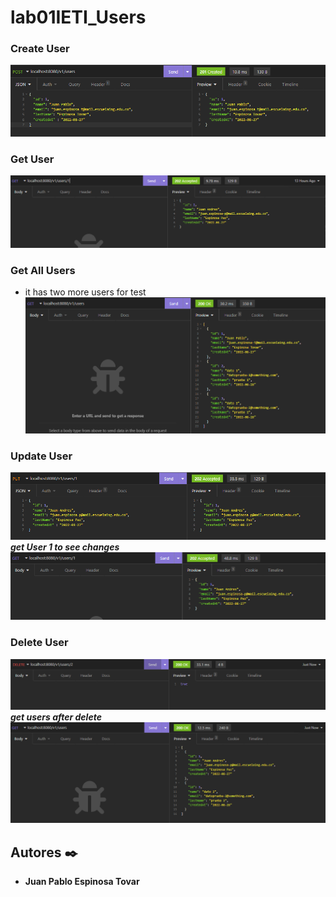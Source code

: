 # lab01IETI_Users

### Create User
![createUser](./img/createUser.png)

### Get User
![getUser](./img/getUser.png)

### Get All Users
* it has two more users for test
![getAllUsers](./img/getAllUsers.png)

### Update User
![updateUser](./img/updateUser.png)
***get User 1 to see changes***
![getUserAfterUpdate](./img/getUser2.png)

### Delete User
![delteUser](./img/deleteUser.png)
***get users after delete***
![getUsersAfterDelete](./img/getAllUsers2.png)

## Autores ✒️

* **Juan Pablo Espinosa Tovar**
